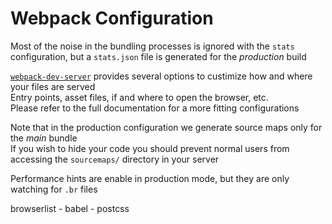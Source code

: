 # Webpack Configuration
Most of the noise in the bundling processes is ignored with the `stats` configuration, but a `stats.json` file is generated for the _production_ build  

[`webpack-dev-server`](https://webpack.js.org/configuration/dev-server/) provides several options to custimize how and where your files are served  
Entry points, asset files, if and where to open the browser, etc.  
Please refer to the full documentation for a more fitting configurations  

Note that in the production configuration we generate source maps only for the _main_ bundle  
If you wish to hide your code you should prevent normal users from accessing the `sourcemaps/` directory in your server   

Performance hints are enable in production mode, but they are only watching for `.br` files  

browserlist - babel - postcss  

